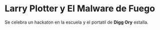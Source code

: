 # Larry Plotter y El Malware de Fuego


Se celebra un hackaton en la escuela y el portatil de **Digg Ory** estalla.

